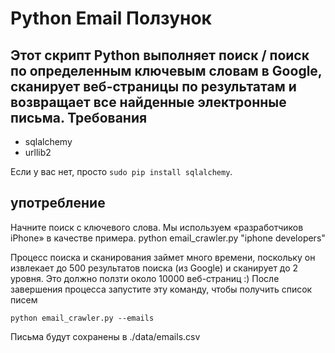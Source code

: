 Python Email Ползунок
====================

Этот скрипт Python выполняет поиск / поиск по определенным ключевым словам в Google, сканирует веб-страницы по результатам и возвращает все найденные электронные письма.
Требования
------------

- sqlalchemy
- urllib2

Если у вас нет, просто `sudo pip install sqlalchemy`. 


употребление
-------

Начните поиск с ключевого слова. Мы используем «разработчиков iPhone» в качестве примера.
	python email_crawler.py "iphone developers"

Процесс поиска и сканирования займет много времени, поскольку он извлекает до 500 результатов поиска (из Google) и сканирует до 2 уровня. Это должно ползти около 10000 веб-страниц :)
После завершения процесса запустите эту команду, чтобы получить список писем
	
	python email_crawler.py --emails

Письма будут сохранены в ./data/emails.csv